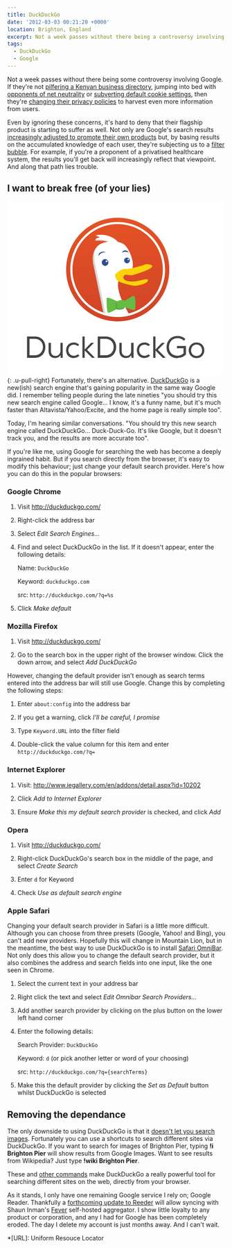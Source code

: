 ```yaml
---
title: DuckDuckGo
date: '2012-03-03 00:21:20 +0000'
location: Brighton, England
excerpt: Not a week passes without there being a controversy involving Google. If they're not pilfering a Kenyan business directory, then they're jumping into bed with opponents of net neutrality or subverting default cookie settings. Even if you ignore these concerns, it's hard to deny that their search engine is starting to suffer too. Fortunately, there's an alternative.
tags:
  - DuckDuckGo
  - Google
---
```

Not a week passes without there being some controversy involving Google. If they're not [pilfering a Kenyan business directory][1], jumping into bed with [opponents of net neutrality][2] or [subverting default cookie settings][3], then they're [changing their privacy policies][4] to harvest even more information from users.

Even by ignoring these concerns, it's hard to deny that their flagship product is starting to suffer as well. Not only are Google's search results [increasingly adjusted to promote their own products][5] but, by basing results on the accumulated knowledge of each user, they're subjecting us to a [filter bubble][6]. For example, if you're a proponent of a privatised healthcare system, the results you'll get back will increasingly reflect that viewpoint. And along that path lies trouble.

## I want to break free (of your lies)

![DuckDuckGo logo](/images/2012/03/duckduckgo.svg){: .u-pull-right} Fortunately, there's an alternative. [DuckDuckGo][7] is a new(ish) search engine that's gaining popularity in the same way Google did. I remember telling people during the late nineties "you should try this new search engine called Google... I know, it's a funny name, but it's much faster than Altavista/Yahoo/Excite, and the home page is really simple too".

Today, I'm hearing similar conversations. "You should try this new search engine called DuckDuckGo... Duck-Duck-Go. It's like Google, but it doesn't track you, and the results are more accurate too".

If you're like me, using Google for searching the web has become a deeply ingrained habit. But if you search directly from the browser, it's easy to modify this behaviour; just change your default search provider. Here's how you can do this in the popular browsers:

### Google Chrome

 1. Visit <http://duckduckgo.com/>

 2. Right-click the address bar

 3. Select *Edit Search Engines...*

 4. Find and select DuckDuckGo in the list. If it doesn't appear, enter the following details:

    Name: `DuckDuckGo`

    Keyword: `duckduckgo.com`

    src: `http://duckduckgo.com/?q=%s`

 5. Click *Make default*

### Mozilla Firefox

 1. Visit <http://duckduckgo.com/>

 2. Go to the search box in the upper right of the browser window. Click the down arrow, and select *Add DuckDuckGo*

However, changing the default provider isn't enough as search terms entered into the address bar will still use Google. Change this by completing the following steps:

 1. Enter `about:config` into the address bar

 2. If you get a warning, click *I'll be careful, I promise*

 3. Type `Keyword.URL` into the filter field

 4. Double-click the value column for this item and enter `http://duckduckgo.com/?q=`

### Internet Explorer

 1. Visit: <http://www.iegallery.com/en/addons/detail.aspx?id=10202>

 2. Click *Add to Internet Explorer*

 3. Ensure *Make this my default search provider* is checked, and click *Add*

### Opera

 1. Visit <http://duckduckgo.com/>

 2. Right-click DuckDuckGo's search box in the middle of the page, and select *Create Search*

 3. Enter `d` for Keyword

 4. Check *Use as default search engine*

### Apple Safari

Changing your default search provider in Safari is a little more difficult. Although you can choose from three presets (Google, Yahoo! and Bing), you can't add new providers. Hopefully this will change in Mountain Lion, but in the meantime, the best way to use DuckDuckGo is to install [Safari OmniBar][8]. Not only does this allow you to change the default search provider, but it also combines the address and search fields into one input, like the one seen in Chrome.

 1. Select the current text in your address bar

 2. Right click the text and select *Edit Omnibar Search Providers...*

 3. Add another search provider by clicking on the plus button on the lower left hand corner

 4. Enter the following details:

    Search Provider: `DuckDuckGo`

    Keyword: `d` (or pick another letter or word of your choosing)

    src: `http://duckduckgo.com/?q={searchTerms}`

 5. Make this the default provider by clicking the *Set as Default* button whilst DuckDuckGo is selected

## Removing the dependance

The only downside to using DuckDuckGo is that it [doesn't let you search images][9]. Fortunately you can use a shortcuts to search different sites via DuckDuckGo. If you want to search for images of Brighton Pier, typing **!i Brighton Pier** will show results from Google Images. Want to see results from Wikipedia? Just type **!wiki Brighton Pier**.

These and [other commands][10] make DuckDuckGo a really powerful tool for searching different sites on the web, directly from your browser.

As it stands, I only have one remaining Google service I rely on; Google Reader. Thankfully a [forthcoming update to Reeder][11] will allow syncing with Shaun Inman's [Fever][12] self-hosted aggregator. I show little loyalty to any product or corporation, and any I had for Google has been completely eroded. The day I delete my account is just months away. And I can't wait.

[1]: http://arstechnica.com/tech-policy/news/2012/01/google-caught-pilfering-kenyan-business-directory-in-sting-operation.ars
[2]: http://gizmodo.com/5605310/google-just-killed-net-neutrality
[3]: http://online.wsj.com/article/SB10001424052970204880404577225380456599176.html
[4]: http://googleblog.blogspot.com/2012/01/updating-our-privacy-policies-and-terms.html
[5]: http://www.focusontheuser.org/examples.php
[6]: http://dontbubble.us/
[7]: http://duckduckgo.com/
[8]: http://hackemist.com/SafariOmnibar/
[9]: http://help.duckduckgo.com/customer/portal/articles/215615-images
[10]: http://duckduckgo.com/bang.html
[11]: https://twitter.com/reederapp/status/164761840201641985
[12]: http://feedafever.com/

*[URL]: Uniform Resouce Locator
